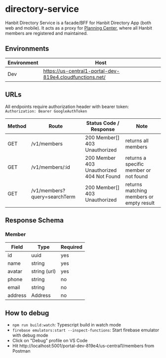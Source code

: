 # directory-service

Hanbit Directory Service is a facade/BFF for Hanbit Directory App (both web and mobile).
It acts as a proxy for [Planning Center](https://www.planningcenter.com/), where all Hanbit members are registered and maintained.

## Environments

| Environment | Host |
|-------------|------|
| Dev         | https://us-central1-portal-dev-819e4.cloudfunctions.net/ |

## URLs

All endpoints require authorization header with bearer token: `Authorization: Bearer GoogleAuthToken`

| Method | Route                          | Status Code / Response         | Note                                   |
| ------ | -------------------------------| -------------------------------| -------------------------------------- |
| GET    | /v1/members                    | 200 Member[] <br> 403 Unauthorized                  | returns all members                    |
| GET    | /v1/members/:id                | 200 Member <br> 403 Unauthorized <br> 404 Not Found  | returns a specific member or not found |
| GET    | /v1/members?query=searchTerm   | 200 Member[] <br> 403 Unauthorized                  | returns matching members or empty result |

## Response Schema

### Member

| Field | Type | Required |
|-------|------|----------|
| id    | uuid | yes      |
| name  | string | yes    |
| avatar | string (url) | yes |
| phone | string |  no |
| email | string |  no |
| address | Address | no |

## How to debug

- `npm run build:watch`: Typescript build in watch mode
- `firebase emulators:start --inspect-functions`: Start firebase emulator with debug mode
- Click on "Debug" profile on VS Code
- Hit http://localhost:5001/portal-dev-819e4/us-central1/members from Postman
